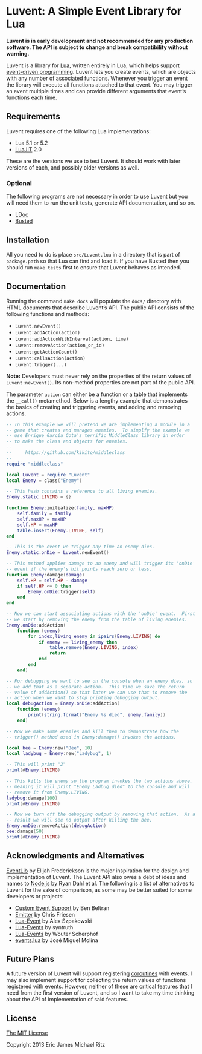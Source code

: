 Luvent: A Simple Event Library for Lua
======================================

**Luvent is in early development and not recommended for any
  production software.  The API is subject to change and break
  compatibility without warning.**

Luvent is a library for [Lua][], written entirely in Lua, which helps
support [event-driven programming][EDP].  Luvent lets you create
events, which are objects with any number of associated functions.
Whenever you trigger an event the library will execute all functions
attached to that event.  You may trigger an event multiple times and
can provide different arguments that event’s functions each time.


Requirements
------------

Luvent requires one of the following Lua implementations:

* Lua 5.1 or 5.2
* [LuaJIT][] 2.0

These are the versions we use to test Luvent.  It should work with
later versions of each, and possibly older versions as well.

### Optional ###

The following programs are not necessary in order to use Luvent but
you will need them to run the unit tests, generate API documentation,
and so on.

* [LDoc][]
* [Busted][]


Installation
------------

All you need to do is place `src/Luvent.lua` in a directory that is part of
`package.path` so that Lua can find and load it.  If you have Busted
then you should run `make tests` first to ensure that Luvent behaves
as intended.


Documentation
-------------

Running the command `make docs` will populate the `docs/` directory
with HTML documents that describe Luvent’s API.  The public API
consists of the following functions and methods:

* `Luvent.newEvent()`
* `Luvent:addAction(action)`
* `Luvent:addActionWithInterval(action, time)`
* `Luvent:removeAction(action_or_id)`
* `Luvent:getActionCount()`
* `Luvent:callsAction(action)`
* `Luvent:trigger(...)`

**Note:** Developers must never rely on the properties of the return
  values of `Luvent:newEvent()`.  Its non-method properties are not
  part of the public API.

The parameter `action` can either be a function or a table that
implements the `__call()` metamethod.  Below is a lengthy example that
demonstrates the basics of creating and triggering events, and adding
and removing actions.

```lua
-- In this example we will pretend we are implementing a module in a
-- game that creates and manages enemies.  To simplfy the example we
-- use Enrique García Cota's terrific MiddleClass library in order
-- to make the class and objects for enemies.
--
--     https://github.com/kikito/middleclass
--
require "middleclass"

local Luvent = require "Luvent"
local Enemy = class("Enemy")

-- This hash contains a reference to all living enemies.
Enemy.static.LIVING = {}

function Enemy:initialize(family, maxHP)
    self.family = family
    self.maxHP = maxHP
    self.HP = maxHP
    table.insert(Enemy.LIVING, self)
end

-- This is the event we trigger any time an enemy dies.
Enemy.static.onDie = Luvent.newEvent()

-- This method applies damage to an enemy and will trigger its 'onDie'
-- event if the enemy's hit points reach zero or less.
function Enemy:damage(damage)
    self.HP = self.HP - damage
    if self.HP <= 0 then
        Enemy.onDie:trigger(self)
    end
end

-- Now we can start associating actions with the 'onDie' event.  First
-- we start by removing the enemy from the table of living enemies.
Enemy.onDie:addAction(
    function (enemy)
        for index,living_enemy in ipairs(Enemy.LIVING) do
            if enemy == living_enemy then
                table.remove(Enemy.LIVING, index)
                return
            end
        end
    end)

-- For debugging we want to see on the console when an enemy dies, so
-- we add that as a separate action.  This time we save the return
-- value of addAction() so that later we can use that to remove the
-- action when we want to stop printing debugging output.
local debugAction = Enemy.onDie:addAction(
    function (enemy)
        print(string.format("Enemy %s died", enemy.family))
    end)

-- Now we make some enemies and kill them to demonstrate how the
-- trigger() method used in Enemy:damage() invokes the actions.

local bee = Enemy:new("Bee", 10)
local ladybug = Enemy:new("Ladybug", 1)

-- This will print "2"
print(#Enemy.LIVING)

-- This kills the enemy so the program invokes the two actions above,
-- meaning it will print "Enemy Ladbug died" to the console and will
-- remove it from Enemy.LIVING.
ladybug:damage(100)
print(#Enemy.LIVING)

-- Now we turn off the debugging output by removing that action.  As a
-- result we will see no output after killing the bee.
Enemy.onDie:removeAction(debugAction)
bee:damage(50)
print(#Enemy.LIVING)
```


Acknowledgments and Alternatives
--------------------------------

[EventLib][] by Elijah Frederickson is the major inspiration for the
design and implementation of Luvent.  The Luvent API also owes a debt
of ideas and names to [Node.js][] by Ryan Dahl et al.  The following
is a list of alternatives to Luvent for the sake of comparison, as
some may be better suited for some developers or projects:

* [Custom Event Support](https://github.com/benbeltran/custom_event_support.lua) by Ben Beltran
* [Emitter](https://github.com/friesencr/lua_emitter) by Chris Friesen
* [Lua-Event](https://github.com/slime73/Lua-Event) by Alex Szpakowski
* [Lua-Events](https://github.com/syntruth/Lua-Events) by syntruth
* [Lua-Events](https://github.com/wscherphof/lua-events) by Wouter Scherphof
* [events.lua](https://github.com/mvader/events.lua) by José Miguel Molina


Future Plans
------------

A future version of Luvent will support registering [coroutines][]
with events.  I may also implement support for collecting the return
values of functions registered with events.  However, neither of these
are critical features that I need from the first version of Luvent,
and so I want to take my time thinking about the API of implementation
of said features.


License
-------

[The MIT License](http://opensource.org/licenses/MIT)

Copyright 2013 Eric James Michael Ritz



[Lua]: http://lua.org/
[EDP]: http://en.wikipedia.org/wiki/Event-driven_programming
[EventLib]: https://github.com/mlnlover11/EventLib
[Node.js]: http://nodejs.org/
[LuaJIT]: http://luajit.org/
[LDoc]: http://stevedonovan.github.io/ldoc/
[Busted]: http://olivinelabs.com/busted/
[coroutines]: http://www.lua.org/manual/5.2/manual.html#2.6
